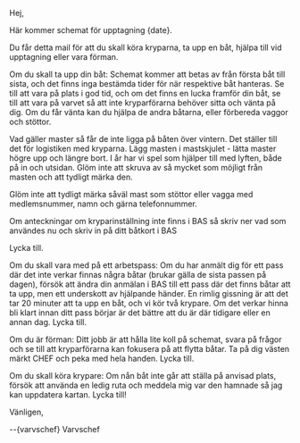 Hej,

Här kommer schemat för upptagning {date}.

Du får detta mail för att du skall köra kryparna, ta upp en båt, hjälpa till vid upptagning eller vara förman.

Om du skall ta upp din båt:
Schemat kommer att betas av från första båt till sista, och det finns inga bestämda tider för när respektive båt hanteras. Se till att vara på plats i god tid, och om det finns en lucka framför din båt, se till att vara på varvet så att inte kryparförarna behöver sitta och vänta på dig. Om du får vänta kan du hjälpa de andra båtarna, eller förbereda vaggor och stöttor.

Vad gäller master så får de inte ligga på båten över vintern. Det ställer till det för logistiken med kryparna. Lägg masten i mastskjulet - lätta master högre upp och längre bort. I år har vi spel som hjälper till med lyften, både på in och utsidan. Glöm inte att skruva av så mycket som möjligt från masten och att tydligt märka den.

Glöm inte att tydligt märka såväl mast som stöttor eller vagga med medlemsnummer, namn och gärna telefonnummer.

Om anteckningar om kryparinställning inte finns i BAS så skriv ner vad som användes nu och skriv in på ditt båtkort i BAS

Lycka till.

Om du skall vara med på ett arbetspass:
Om du har anmält dig för ett pass där det inte verkar finnas några båtar (brukar gälla de sista passen på dagen), försök att ändra din anmälan i BAS till ett pass där det finns båtar att ta upp, men ett underskott av hjälpande händer. En rimlig gissning är att det tar 20 minuter att ta upp en båt, och vi kör två krypare. Om det verkar hinna bli klart innan ditt pass börjar är det bättre att du är där tidigare eller en annan dag. Lycka till.

Om du är förman:
Ditt jobb är att hålla lite koll på schemat, svara på frågor och se till att kryparförarna kan fokusera på att flytta båtar. Ta på dig västen märkt CHEF och peka med hela handen. Lycka till.

Om du skall köra krypare:
Om nån båt inte går att ställa på anvisad plats, försök att använda en ledig ruta och meddela mig var den hamnade så jag kan uppdatera kartan. Lycka till!


Vänligen,

--{varvschef}
Varvschef
